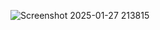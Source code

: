 ![Screenshot 2025-01-27 213815](https://github.com/user-attachments/assets/ef5b3dd7-4e21-4348-aa8e-16148ed312e6)
